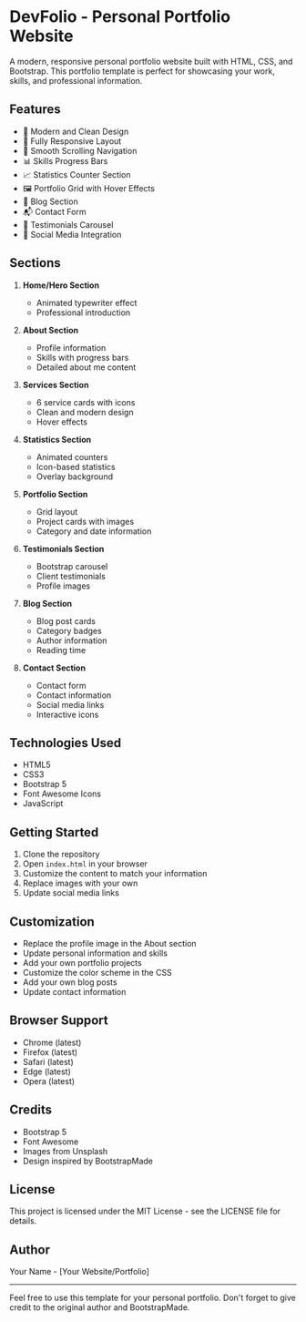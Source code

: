 # DevFolio - Personal Portfolio Website

A modern, responsive personal portfolio website built with HTML, CSS, and Bootstrap. This portfolio template is perfect for showcasing your work, skills, and professional information.

## Features

- 🎨 Modern and Clean Design
- 📱 Fully Responsive Layout
- 🎯 Smooth Scrolling Navigation
- 📊 Skills Progress Bars
- 📈 Statistics Counter Section
- 🖼️ Portfolio Grid with Hover Effects
- 📝 Blog Section
- 📬 Contact Form
- 🔄 Testimonials Carousel
- 🔗 Social Media Integration

## Sections

1. **Home/Hero Section**
   - Animated typewriter effect
   - Professional introduction

2. **About Section**
   - Profile information
   - Skills with progress bars
   - Detailed about me content

3. **Services Section**
   - 6 service cards with icons
   - Clean and modern design
   - Hover effects

4. **Statistics Section**
   - Animated counters
   - Icon-based statistics
   - Overlay background

5. **Portfolio Section**
   - Grid layout
   - Project cards with images
   - Category and date information

6. **Testimonials Section**
   - Bootstrap carousel
   - Client testimonials
   - Profile images

7. **Blog Section**
   - Blog post cards
   - Category badges
   - Author information
   - Reading time

8. **Contact Section**
   - Contact form
   - Contact information
   - Social media links
   - Interactive icons

## Technologies Used

- HTML5
- CSS3
- Bootstrap 5
- Font Awesome Icons
- JavaScript

## Getting Started

1. Clone the repository
2. Open `index.html` in your browser
3. Customize the content to match your information
4. Replace images with your own
5. Update social media links

## Customization

- Replace the profile image in the About section
- Update personal information and skills
- Add your own portfolio projects
- Customize the color scheme in the CSS
- Add your own blog posts
- Update contact information

## Browser Support

- Chrome (latest)
- Firefox (latest)
- Safari (latest)
- Edge (latest)
- Opera (latest)

## Credits

- Bootstrap 5
- Font Awesome
- Images from Unsplash
- Design inspired by BootstrapMade

## License

This project is licensed under the MIT License - see the LICENSE file for details.

## Author

Your Name - [Your Website/Portfolio]

---

Feel free to use this template for your personal portfolio. Don't forget to give credit to the original author and BootstrapMade. 
